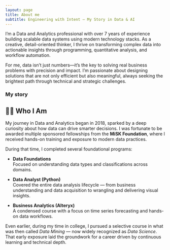 ```yaml
---
layout: page
title: About me
subtitle: Engineering with Intent — My Story in Data & AI
---
```


I’m a Data and Analytics professional with over 7 years of experience building scalable data systems using modern technology stacks. As a creative, detail-oriented thinker, I thrive on transforming complex data into actionable insights through programming, quantitative analysis, and workflow automation.

For me, data isn’t just numbers—it’s the key to solving real business problems with precision and impact. I’m passionate about designing solutions that are not only efficient but also meaningful, always seeking the brightest path through technical and strategic challenges.

### My story

## 🧑‍💼 Who I Am

My journey in Data and Analytics began in 2018, sparked by a deep curiosity about how data can drive smarter decisions. I was fortunate to be awarded multiple sponsored fellowships from the **MiSK Foundation**, where I received hands-on training and exposure to modern data practices.

During that time, I completed several foundational programs:

- **Data Foundations**  
  Focused on understanding data types and classifications across domains.

- **Data Analyst (Python)**  
  Covered the entire data analysis lifecycle — from business understanding and data acquisition to wrangling and delivering visual insights.

- **Business Analytics (Alteryx)**  
  A condensed course with a focus on time series forecasting and hands-on data workflows.

Even earlier, during my time in college, I pursued a selective course in what was then called *Data Mining* — now widely recognized as *Data Science*. That early exposure laid the groundwork for a career driven by continuous learning and technical depth.

